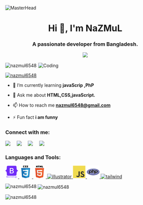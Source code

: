![MasterHead](https://miro.medium.com/v2/resize:fit:1200/1*Xnc3gnJ_DQ9HlD05wA1HjQ.png)
<h1 align="center">Hi 👋, I'm NaZMuL</h1>
<h3 align="center">A passionate developer from Bangladesh.</h3>
 <p align="center">
    <a href="https://github.com/DenverCoder1/readme-typing-svg">
    <img src="https://readme-typing-svg.demolab.com/?lines=Front-End%20web%20%20%20developer;1%2B%20years%20of%20coding%20experience;Always%20learning%20new%20things&font=Fira%20Code&center=true&width=440&height=45&color=f75c7e&vCenter=true&pause=1000&size=22" /></a>
</p>
<img align="right" alt="Coding" width="400" src="https://i.pinimg.com/originals/81/17/8b/81178b47a8598f0c81c4799f2cdd4057.gif">

<p align="left"> <img src="https://komarev.com/ghpvc/?username=nazmul6548&label=Profile%20views&color=0e75b6&style=flat" alt="nazmul6548" /> </p>

<p align="left"> <a href="https://github.com/ryo-ma/github-profile-trophy"><img src="https://github-profile-trophy.vercel.app/?username=nazmul6548" alt="nazmul6548" /></a> </p>


  


- 🌱 I’m currently learning **javaScrip ,PhP**

- 💬 Ask me about **HTML,CSS,javaScript.**

- 📫 How to reach me **nazmul6548@gmail.com**

- ⚡ Fun fact **i am funny**

<h3 align="left">Connect with me:</h3>
<p align="center">
 
 

  <a href="mailto:brunotacca@gmail.com?subject=Olá%20Bruno%20Tacca"><img src="https://img.shields.io/badge/gmail-%23D14836.svg?&style=for-the-badge&logo=gmail&logoColor=white" /></a>&nbsp;&nbsp;&nbsp;&nbsp;
  <a href="https://www.facebook.com/bruno.vitorellitacca"><img src="https://img.shields.io/badge/facebook-%233B5998.svg?&style=for-the-badge&logo=facebook&logoColor=white" /></a>&nbsp;&nbsp;&nbsp;&nbsp;
  <a href="https://www.instagram.com/brunotacca/"><img src="https://img.shields.io/badge/instagram-%23dc2743.svg?&style=for-the-badge&logo=instagram&logoColor=white" /></a>&nbsp;&nbsp;&nbsp;&nbsp;
  <a href="https://www.linkedin.com/in/md-nazmul-juwel-juwel/"><img src="https://img.shields.io/badge/linkedin-%230077B5.svg?&style=for-the-badge&logo=linkedin&logoColor=white" /></a>&nbsp;&nbsp;&nbsp;&nbsp;
  
</p>

<h3 align="left">Languages and Tools:</h3>
<p align="left"> <a href="https://getbootstrap.com" target="_blank" rel="noreferrer"> <img src="https://raw.githubusercontent.com/devicons/devicon/master/icons/bootstrap/bootstrap-plain-wordmark.svg" alt="bootstrap" width="40" height="40"/> </a> <a href="https://www.w3schools.com/css/" target="_blank" rel="noreferrer"> <img src="https://raw.githubusercontent.com/devicons/devicon/master/icons/css3/css3-original-wordmark.svg" alt="css3" width="40" height="40"/> </a> <a href="https://www.w3.org/html/" target="_blank" rel="noreferrer"> <img src="https://raw.githubusercontent.com/devicons/devicon/master/icons/html5/html5-original-wordmark.svg" alt="html5" width="40" height="40"/> </a> <a href="https://www.adobe.com/in/products/illustrator.html" target="_blank" rel="noreferrer"> <img src="https://www.vectorlogo.zone/logos/adobe_illustrator/adobe_illustrator-icon.svg" alt="illustrator" width="40" height="40"/> </a> <a href="https://developer.mozilla.org/en-US/docs/Web/JavaScript" target="_blank" rel="noreferrer"> <img src="https://raw.githubusercontent.com/devicons/devicon/master/icons/javascript/javascript-original.svg" alt="javascript" width="40" height="40"/> </a> <a href="https://www.php.net" target="_blank" rel="noreferrer"> <img src="https://raw.githubusercontent.com/devicons/devicon/master/icons/php/php-original.svg" alt="php" width="40" height="40"/> </a> <a href="https://tailwindcss.com/" target="_blank" rel="noreferrer"> <img src="https://static-00.iconduck.com/assets.00/react-icon-2048x1822-j20tyq26.png" alt="tailwind" width="40" height="40"/> </a> </p>

<p><img align="left" src="https://github-readme-stats.vercel.app/api/top-langs?username=nazmul6548&show_icons=true&locale=en&layout=compact" alt="nazmul6548" /></p>

<p>&nbsp;<img align="center" src="https://github-readme-stats.vercel.app/api?username=nazmul6548&show_icons=true&locale=en" alt="nazmul6548" /></p>

<p><img align="center" src="https://github-readme-streak-stats.herokuapp.com/?user=nazmul6548&" alt="nazmul6548" /></p>
